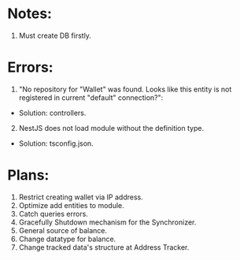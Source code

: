 # Notes:
1. Must create DB firstly.

# Errors: 
1. "No repository for "Wallet" was found. Looks like this entity is not registered in current "default" connection?":
* Solution: controllers.
2. NestJS does not load module without the definition type.
* Solution: tsconfig.json.

# Plans: 
1. Restrict creating wallet via IP address.
2. Optimize add entities to module.
3. Catch queries errors.
4. Gracefully Shutdown mechanism for the Synchronizer.
5. General source of balance.
6. Change datatype for balance.
7. Change tracked data's structure at Address Tracker.